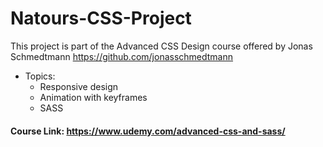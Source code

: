 # Natours-CSS-Project

This project is part of the Advanced CSS Design course offered by Jonas Schmedtmann https://github.com/jonasschmedtmann
* Topics: 
  * Responsive design
  * Animation with keyframes
  * SASS
#### Course Link: https://www.udemy.com/advanced-css-and-sass/
